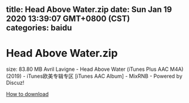 
title: Head Above Water.zip
date: Sun Jan 19 2020 13:39:07 GMT+0800 (CST)    
categories: baidu
---

# Head Above Water.zip
size: 83.80 MB
 Avril Lavigne - Head Above Water (iTunes Plus AAC M4A) (2019) - iTunes欧美专辑专区 [iTunes AAC Album] - MixRNB - Powered by Discuz!
 

[How to download](https://bpcam.bemobtrk.com/go/2ceec3aa-1ca2-46d6-b9ff-aaa5c184517c?jno=1608)